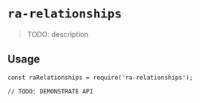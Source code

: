 # `ra-relationships`

> TODO: description

## Usage

```
const raRelationships = require('ra-relationships');

// TODO: DEMONSTRATE API
```
